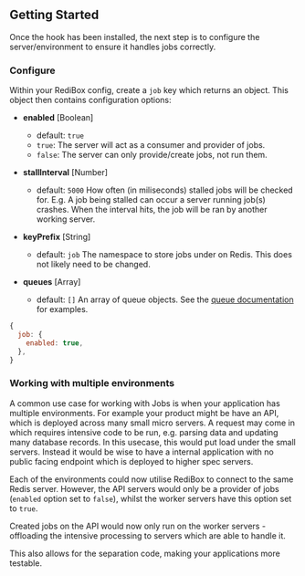 ## Getting Started

Once the hook has been installed, the next step is to configure the server/environment to ensure it handles jobs correctly. 

### Configure

Within your RediBox config, create a `job` key which returns an object. This object then contains configuration options:

- **enabled** [Boolean]
  - default: `true`
  - `true`: The server will act as a consumer and provider of jobs.
  - `false`: The server can only provide/create jobs, not run them.
  
- **stallInterval** [Number]
  - default: `5000`
How often (in miliseconds) stalled jobs will be checked for.
E.g. A job being stalled can occur a server running job(s) crashes. When the interval hits, the job will be ran by another working server.

- **keyPrefix** [String]
  - default: `job`
The namespace to store jobs under on Redis. This does not likely need to be changed.

- **queues** [Array]
   - default: `[]`
An array of queue objects. See the [queue documentation](https://github.com/redibox/job/docs/queues.md) for examples.

```javascript
{
  job: {
    enabled: true,
  },
}
```

### Working with multiple environments

A common use case for working with Jobs is when your application has multiple environments. For example your product
might be have an API, which is deployed across many small micro servers. A request may come in which requires intensive code
to be run, e.g. parsing data and updating many database records. In this usecase, this would put load under the small servers.
Instead it would be wise to have a internal application with no public facing endpoint which is deployed to higher spec
servers. 

Each of the environments could now utilise RediBox to connect to the same Redis server. However, the API servers would only 
be a provider of jobs (`enabled` option set to `false`), whilst the worker servers have this option set to `true`.

Created jobs on the API would now only run on the worker servers - offloading the intensive processing to servers which are able to handle it.

This also allows for the separation code, making your applications more testable.
